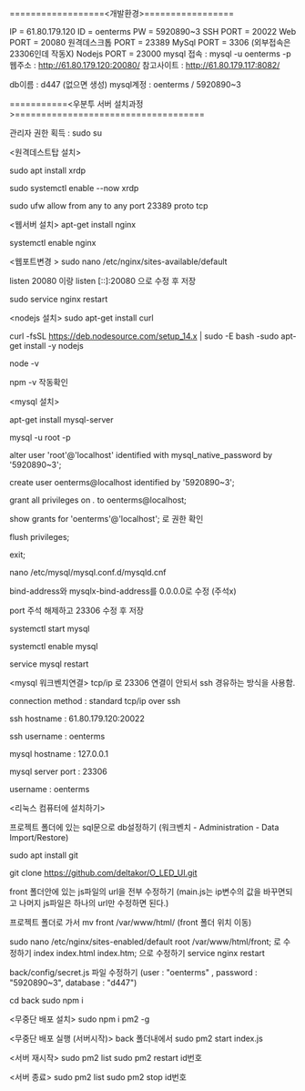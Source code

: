 ==================<개발환경>=================

IP = 61.80.179.120
ID = oenterms
PW = 5920890~3
SSH PORT =  20022
Web PORT =  20080
원격데스크톱 PORT = 23389
MySql PORT = 3306 (외부접속은 23306인데 작동X)
Nodejs PORT = 23000
mysql 접속 : mysql -u oenterms -p
웹주소 :  http://61.80.179.120:20080/
참고사이트 : http://61.80.179.117:8082/

db이름 : d447 (없으면 생성)
mysql계정 : oenterms / 5920890~3


===========<우분투 서버 설치과정>====================================

관리자 권한 획득 : sudo su

<원격데스트탑 설치>

sudo apt install xrdp

sudo systemctl enable --now xrdp

sudo ufw allow from any to any port 23389 proto tcp

<웹서버 설치>
apt-get install nginx

systemctl enable nginx

<웹포트변경 >
sudo nano /etc/nginx/sites-available/default

listen 20080 이랑 listen [::]:20080 으로 수정 후 저장

sudo service nginx restart

<nodejs 설치>
sudo apt-get install curl

curl -fsSL https://deb.nodesource.com/setup_14.x | sudo -E bash -sudo apt-get install -y nodejs

node -v

npm -v 작동확인

<mysql 설치>

apt-get install mysql-server

mysql -u root -p

alter user 'root'@'localhost' identified with mysql_native_password by '5920890~3';

create user oenterms@localhost identified by '5920890~3';

grant all privileges on *.* to oenterms@localhost;

show grants for 'oenterms'@'localhost'; 로 권한 확인

flush privileges;

exit;

nano /etc/mysql/mysql.conf.d/mysqld.cnf

bind-address와 mysqlx-bind-address를 0.0.0.0로 수정 (주석x)

port 주석 해제하고 23306 수정 후 저장

systemctl start mysql

systemctl enable mysql

service mysql restart

<mysql 워크벤치연결> tcp/ip 로 23306 연결이 안되서 ssh 경유하는 방식을 사용함.

connection method : standard tcp/ip over ssh

ssh hostname : 61.80.179.120:20022

ssh username : oenterms

mysql hostname : 127.0.0.1

mysql server port : 23306

username : oenterms


<리눅스 컴퓨터에 설치하기>

프로젝트 폴더에 있는 sql문으로 db설정하기 (워크벤치 - Administration - Data Import/Restore)

sudo apt install git

git clone https://github.com/deltakor/O_LED_UI.git

front 폴더안에 있는 js파일의 url을 전부 수정하기 (main.js는 ip변수의 값을 바꾸면되고 나머지 js파일은 하나의 url만 수정하면 된다.)

프로젝트 폴더로 가서
mv front /var/www/html/
(front 폴더 위치 이동)

sudo nano /etc/nginx/sites-enabled/default
root /var/www/html/front; 로 수정하기
index index.html index.htm; 으로 수정하기
service nginx restart

back/config/secret.js 파일 수정하기
(user : "oenterms" , password : "5920890~3", database : "d447")

cd back
sudo npm i


<무중단 배포 설치>
sudo npm i pm2 -g

<무중단 배포 실행 (서버시작)>
back 폴더내에서
sudo pm2 start index.js

<서버 재시작>
sudo pm2 list
sudo pm2 restart id번호

<서버 종료>
sudo pm2 list
sudo pm2 stop id번호




